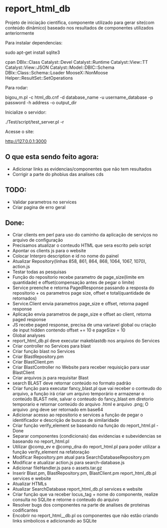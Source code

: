 # report\_html\_db
Projeto de iniciação científica, componente utilizado para gerar site(com conteúdo dinâmico) baseado nos resultados de componentes utilizados anteriormente

Para instalar dependencias:

sudo apt-get install sqlite3

cpan DBIx::Class Catalyst::Devel Catalyst::Runtime Catalyst::View::TT Catalyst::View::JSON Catalyst::Model::DBIC::Schema  DBIx::Class::Schema::Loader MooseX::NonMoose Helper::ResultSet::SetOperations

Para rodar:

bigou_m.pl -c html_db.cnf -d database_name -u username_database -p password -h address -o output_dir

Inicialize o servidor:

./Test/script/test_server.pl -r
  
Acesse o site:

http://127.0.0.1:3000

O que esta sendo feito agora:
-
-	Adicionar links as evidencias/componentes que não tem resultados
-	Corrigir a parte do phobius das analises cds

TODO:
-
-	Validar parametros no services
-	Criar pagina de erro geral	


Done:
-
-	Criar clients em perl para uso do caminho da aplicação de serviços no arquivo de configuração
-	Precisamos atualizar o conteudo HTML que sera escrito pelo script
-	Apontar os clients js para o website
-	Colocar Interpro description e id no nome do painel
-	Atualizar Repository(linhas 858, 861, 864, 868, 1064, 1067, 1070), action.js
-	Testar todas as pesquisas
-	Função do repositorio recebe parametro de page_size(limite em quantidade) e offset(compensação antes de pegar o limite)
-	Service preenche e retorna PagedResponse passando a resposta do repositorio + os parametros page size, offset e total(quantidade de retornados)
-	Service.Client envia parametros page_size e offset, retorna paged response
-	Aplicação envia parametros de page_size e offset ao client, retorna paged response
-	JS recebe paged response, precisa de uma variavel global ou criação de input hidden contendo offset += 10 e pageSize = 10
-	Global analyses
-	report_html_db.pl deve executar makeblastdb nos arquivos do Services
-	Criar controller no Services para blast
-	Criar função blast no Services
-	Criar BlastRepository.pm
-	Criar BlastClient.pm
-	Criar BlastController no Website para receber requisição para usar BlastClient
-	Criar arquivos js para requisitar Blast
-	search BLAST deve retornar conteúdo no formato padrão
-	Criar função para executar fancy_blast.pl que vai receber o conteudo do arquivo, 
a função irá criar um arquivo temporário e armazenar o conteúdo BLAST nele, salvar o conteudo do fancy_blast em diretorio temporario e retornar conteúdo
do arquivo .html e arquivo .png; O arquivo .png deve ser retornado em base64
-	Adicionar acesso ao repositorio e services a função de pegar o identificador e descrição de buscas de similaridade
-	Criar função verify\_element se baseando na função do report\_html.pl - Done
-	Separar componentes (condicionais) das evidencias e subevidencias se baseando no report\_html.pl
-	Utilizar \@comp\_ev e \@comp\_dna do report\_html.pl para poder utilizar a função verify\_element na refatoração
-	Modificar Repository.pm atual para SearchDatabaseRepository.pm
-	Modificar e atualizar action.js para search-database.js
-	Adicionar fileHandler.js para o assets.tar.gz
-	Inserir Blast.pm, BlastRepository.pm, BlastClient.pm report\_html\_db.pl services e website
-	Atualizar HTMLs
-	Atualizar SearchDatabase report\_html\_db.pl services e website
-	Criar função que va receber locus_tag + nome do componente, realize consulta no SQLite e retorne o conteudo do arquivo 
-	Resolver bugs dos componentes na parte de analises de proteinas codificantes
-	Encobrir no report\_html\_\_db.pl os componentes que não estão criando links simbolicos e adicionando ao SQLite